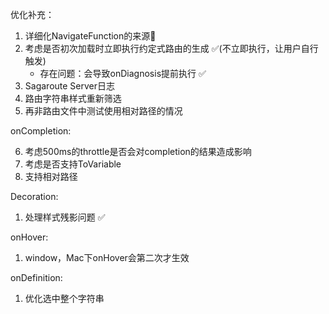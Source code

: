 优化补充：

1. 详细化NavigateFunction的来源📇
2. 考虑是否初次加载时立即执行约定式路由的生成 ✅(不立即执行，让用户自行触发)
   - 存在问题：会导致onDiagnosis提前执行 ✅
3. Sagaroute Server日志
4. 路由字符串样式重新筛选
5. 再非路由文件中测试使用相对路径的情况

onCompletion:

6. 考虑500ms的throttle是否会对completion的结果造成影响
7. 考虑是否支持ToVariable
8. 支持相对路径

Decoration:

1. 处理样式残影问题 ✅

onHover:

1. window，Mac下onHover会第二次才生效

onDefinition:

1. 优化选中整个字符串
